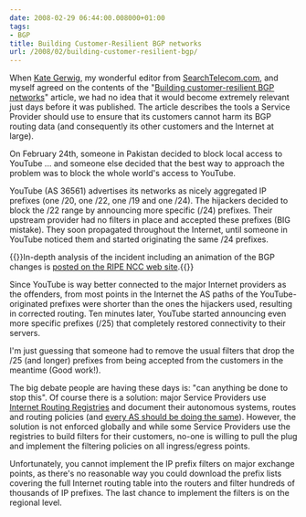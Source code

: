 ```yaml
---
date: 2008-02-29 06:44:00.008000+01:00
tags:
- BGP
title: Building Customer-Resilient BGP networks
url: /2008/02/building-customer-resilient-bgp/
---
```

When [Kate Gerwig](http://searchtelecom.techtarget.com/meetEditorial/0,289131,sid103,00.html), my wonderful editor from [SearchTelecom.com](http://searchtelecom.techtarget.com/), and myself agreed on the contents of the "[Building customer-resilient BGP networks](http://searchtelecom.techtarget.com/tip/0,289483,sid103_gci1302784,00.html)" article, we had no idea that it would become extremely relevant just days before it was published. The article describes the tools a Service Provider should use to ensure that its customers cannot harm its BGP routing data (and consequently its other customers and the Internet at large).

On February 24th, someone in Pakistan decided to block local access to YouTube ... and someone else decided that the best way to approach the problem was to block the whole world's access to YouTube.
<!--more-->
YouTube (AS 36561) advertises its networks as nicely aggregated IP prefixes (one /20, one /22, one /19 and one /24). The hijackers decided to block the /22 range by announcing more specific (/24) prefixes. Their upstream provider had no filters in place and accepted these prefixes (BIG mistake). They soon propagated throughout the Internet, until someone in YouTube noticed them and started originating the same /24 prefixes.

{{<note info>}}In-depth analysis of the incident including an animation of the BGP changes is [posted on the RIPE NCC web site](http://www.ripe.net/news/study-youtube-hijacking.html).{{</note>}}

Since YouTube is way better connected to the major Internet providers as the offenders, from most points in the Internet the AS paths of the YouTube-originated prefixes were shorter than the ones the hijackers used, resulting in corrected routing. Ten minutes later, YouTube started announcing even more specific prefixes (/25) that completely restored connectivity to their servers.

I'm just guessing that someone had to remove the usual filters that drop the /25 (and longer) prefixes from being accepted from the customers in the meantime (Good work!).

The big debate people are having these days is: "can anything be done to stop this". Of course there is a solution: major Service Providers use [Internet Routing Registries](http://www.irr.net/) and document their autonomous systems, routes and routing policies (and [every AS should be doing the same](http://www.irr.net/docs/faq.html)). However, the solution is not enforced globally and while some Service Providers use the registries to build filters for their customers, no-one is willing to pull the plug and implement the filtering policies on all ingress/egress points.

Unfortunately, you cannot implement the IP prefix filters on major exchange points, as there's no reasonable way you could download the prefix lists covering the full Internet routing table into the routers and filter hundreds of thousands of IP prefixes. The last chance to implement the filters is on the regional level.
